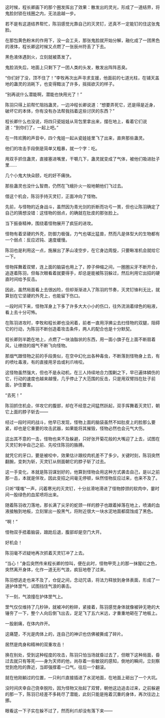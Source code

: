 这时候，程长卿画下的那个圈发挥出了效果：散发出的灵光，形成了一道结界，将鬼脸封锁在线圈之内，无法逾越一步。

若不是有这道结界帮忙，陈羽感觉光靠自己的灭灵钉，还真不一定能钉的住这张鬼脸。

在那包黄色粉末的作用下，没一会工夫，那张鬼脸就开始分解，融化成了一团黑色的液体，程长卿这时候又点燃了一张辰州符丢了下去。

黑色液体遇到火，立刻就被蒸发了。

鬼脸消失后，地面上只剩下了一团人类的头发，散发出阵阵恶臭。

“你们好了没，顶不住了！”李牧再次出声寻求支援，他面前的七道光柱，在铺天盖地的蛊灵的消耗下，也变得黯淡了许多，摇摇欲灭的样子。

“别再说什么潜能啊，潜能也快用光了！”

陈羽只得上前帮忙阻挡蛊灵，一边冲程长卿说道：“想要弄死它，还是得是近身，破坏它的本体，你有没有办法帮我挡着这些讨厌的东西？”

程长卿什么也没说，将四只瓷娃娃从背包里拿出来，摆在地上，看着它们说道：“到你们了，一起上吧。”

在一阵欢腾的声音中，四个鬼娃一起从瓷娃娃里飞了出来，直奔那些蛊灵。

他们的攻击手段倒是简单又粗暴，就一个字：吃。

用双手抓住蛊灵，直接塞进嘴里，干嚼几下，蛊灵就变成了气体，被他们吸进肚子里……

几个小鬼大快朵颐，吃的好不痛快。

那些蛊灵也没什么智商，仍然在飞蛾扑火一般地朝他们飞过去。

借这个机会，陈羽手持灭灵钉，正面冲向了怪物。

先前，与怪物的近身战斗，虽然因为青光剑的折断而功亏一篑，但也让陈羽确定了自己的猜想没错：这怪物的弱点，的确就在肚皮的那张脸上。

当下振奋精神，围绕着怪物展开了疯狂的进攻。

怪物有着坚硬的外壳，防御力极强，力气也堪比猛兽，然而凡是体型大的生物都有一个弱点：反应迟钝、速度缓慢。

陈羽也是利用这一点，施展出了茅山凌空步，在它身边周旋，只要瞅准机会就给它一下。

怪物挥舞着双臂，连上面的脑袋也用上了，脖子伸缩之间，一圈圈尖牙不断开合，追逐着陈羽，但每次眼看着就要得手，却总是能被陈羽躲过，然后利用它出招的硬直时间给予反击。

因此，虽然局面看上去很凶险，但却渐渐进入了陈羽的节奏，灭灵钉锋利无比，就算划在它坚硬的外壳上，也能留下伤口。

一段时间下来，怪物浑身上下多了许多大大小小的伤口，往外流淌着绿色的粘液，看上去十分可怖。

在陈羽进攻时，李牧和程长卿也没闲着，前者一直用浮拂尘去扫怪物的双腿，阻碍它的行动，为陈羽不断创造着攻击条件，两人的配合也是十分默契。

程长卿则半跪在地上，点燃了一块油脂状的东西，用一面小旗子在上面不断扇着风，让缭绕的烟气不断飞向怪物。

那烟气跟怪物之前的手段类似，在空中幻化出各种毒虫，不断落到怪物身上去，有的喷吐毒液，有的直接用牙齿或利爪啃咬。

这怪物虽然强大，但也不是永动机，在三人持续地合力围剿之下，早已遍体鳞伤的它，行动的速度也越来越慢，几乎停止了大范围的反击，只是用双臂挡在肚子前面，护住要害。

“去死！”

陈羽抓住机会，佯攻它的腹部，却在不经意之间猛然跃起，双手挥舞着灭灵钉，朝它上面的脖子斩去——

经过一段时间的战斗，他早已发现，怪物上面的脑袋虽然不如肚皮上的脸那么要紧，却也是它重要的攻击武器，如果能将其摧毁，怪物必然也会元气大伤。

这出其不意的一击，怪物也来不及躲避，只好张开菊花般的大嘴迎了上去，试图在灭灵钉刺中自己之前、先咬住陈羽的胳膊。

就凭它的牙口，要是被咬中，效果估计跟绞肉机差不了多少。关键时刻，陈羽突然翻腕，变刺为斩，灭灵钉从侧面朝它的脖子斩了过去。

这一手变化，本就是陈羽谋划好的，他算到怪物会用这种方式袭击自己，是以之前那一击，本就是佯攻，因此变招之间毫无停顿，纵然怪物反应过来，也来不及了。

只听“噗嗤”一声，闪着寒光的灭灵钉，十分丝滑地滑进了怪物脖颈的软肉中，霎时间一股绿色的血浆喷将出来。

随着陈羽收刀落地，那长满了尖牙的蛇颈一样的脖子也跟着掉落在地上，喷涌的血液接触到地板，立刻冒出一股黑气，将附近很大一块水泥地面都腐蚀成了黑色。

“啊！”

怪物双手捂着脑袋，踉跄后退，腹部却是空门大开。

好机会！

陈羽毫不迟疑地再次抓着灭灵钉冲了上去。

“当心！”身后突然传来程长卿的惊叫，便在此时，怪物甲壳上的那一抹猩红之色，突然离开身体，化作一道无形气浪，疯狂地卷了过来。

陈羽想逃走也来不及了，仓促之间，念动咒语，将法力释放到身体表面，形成了一道护体罡气，试图挡住气浪的袭击。

下一刻，气浪撞在护体罡气上。

罡气仅仅维持了几秒钟，就被冲的粉碎，紧接着，陈羽感觉身体就像被钟无艳的大锤夯了一下，整个人向后倒飞出去，足足飞了五六米远，才重重地砸在了地板上。

一股剧痛，在体内炸开。

这痛楚，不光是肉体上的，连自己的神识也仿佛被撕成了碎片。

居然是肉身和精神的双重攻击！

换在别处，受到这种程度的攻击，陈羽只怕当场就昏过去了，但眼下这种局面，昏过去就只有等死——身为天师的他，尚存着一些敏锐的感知，倒地的瞬间，立刻察觉到危险的靠近，当即强撑着一口气，往后一个翻滚。

就在他刚躺过的位置，一只利爪直接插进了水泥地面，在地面上砸出了一个大坑。

没时间庆幸自己侥幸脱险，因为怪物又抬起了双臂，朝他这边追击过来，之前躲避的那一下，陈羽已经差不多耗尽了潜能，此刻只能是拖着沉重的身体，再次往边上挪。

眼看这一下子实在躲不过了，然而利爪却没有落下来——
